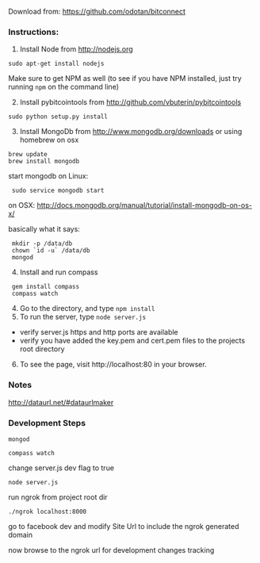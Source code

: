 Download from: https://github.com/odotan/bitconnect

### Instructions:

1. Install Node from http://nodejs.org

 ```
sudo apt-get install nodejs
 ```
 
 Make sure to get NPM as well (to see if you have NPM installed, just try running ```npm``` on the command line)

2. Install pybitcointools from http://github.com/vbuterin/pybitcointools
 ```
 sudo python setup.py install
 ```
3. Install MongoDb from http://www.mongodb.org/downloads
or using homebrew on osx
```
brew update
brew install mongodb
```
start mongodb
 on Linux:
 ``` 
  sudo service mongodb start
 ```
 on OSX:
  http://docs.mongodb.org/manual/tutorial/install-mongodb-on-os-x/
  
  basically what it says:
  ```
   mkdir -p /data/db
   chown `id -u` /data/db
   mongod
   ``` 
4. Install and run compass
 ``` 
  gem install compass
  compass watch
 ```
4. Go to the directory, and type ```npm install```
5. To run the server, type ```node server.js```
 * verify server.js https and http ports are available
 * verify you have added the key.pem and cert.pem files to the projects root directory
6. To see the page, visit http://localhost:80 in your browser.


### Notes
http://dataurl.net/#dataurlmaker


### Development Steps

```
mongod
```

```
compass watch
```

change server.js dev flag to true

```
node server.js
```

run ngrok from project root dir
```
./ngrok localhost:8000
```

go to facebook dev and modify Site Url to include the ngrok generated domain

now browse to the ngrok url for development changes tracking
